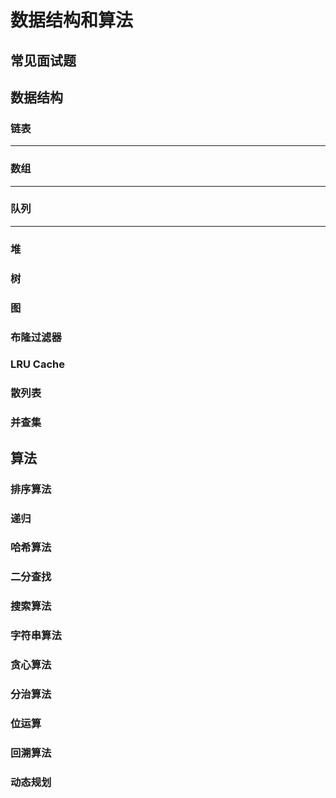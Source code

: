 # 数据结构和算法



## 常见面试题





## 数据结构



### 链表





---



### 数组





---



### 队列





---



### 堆



### 树



### 图 



### 布隆过滤器



### LRU Cache



### 散列表



### 并查集







## 算法



### 排序算法



### 递归



### 哈希算法



### 二分查找



### 搜索算法



### 字符串算法  



### 贪心算法



### 分治算法



### 位运算  



### 回溯算法  



### 动态规划



